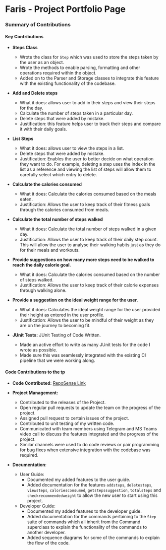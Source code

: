 # Faris - Project Portfolio Page


### Summary of Contributions

#### Key Contributions


* **Steps Class**
    - Wrote the class for `Step` which was used to store the steps taken by the user as an object.
    - Wrote the methods to enable parsing, formatting and other operations required within the object.
    - Added on to the Parser and Storage classes to integrate this feature with the existing functionality of the codebase.


* **Add and Delete steps**  
    - What it does: allows user to add in their steps and view their steps for the day.
    - Calculate the number of steps taken in a particular day.
    - Delete steps that were added by mistake.
    - Justification: this feature helps user to track their steps and compare it with their daily goals.


* **List Steps**  
    - What it does: allows user to view the steps in a list. 
    - Delete steps that were added by mistake.
    - Justification: Enables the user to better decide on what operation they want to do. For example, deleting a step uses the index in the list as a reference and viewing the list of steps will allow them to carefully select which entry to delete.


* **Calculate the calories consumed** 
    - What it does: Calculate the calories consumed based on the meals eaten.
    - Justification: Allows the user to keep track of their fitness goals through the calories consumed from meals.


* **Calculate the total number of steps walked**
  - What it does: Calculate the total number of steps walked in a given day.
  - Justification: Allows the user to keep track of their daily step count. This will allow the user to analyse their walking habits just as they do for their meals and workouts.


* **Provide suggestions on how many more steps need to be walked to reach the daily calorie goal.** 
    - What it does: Calculate the calories consumed based on the number of steps walked.
    - Justification: Allows the user to keep track of their calorie expenses through walking alone.


* **Provide a suggestion on the ideal weight range for the user.** 
  - What it does: Calculates the ideal weight range for the user provided their height as entered in the user profile.
  - Justification: Allows the user to be mindful of their weight as they are on the journey to becoming fit.
  

* **JUnit Tests:** JUnit Testing of Code Written.
    - Made an active effort to write as many JUnit tests for the code I wrote as possible.
    - Made sure this was seamlessly integrated with the existing CI pipeline that we were working along.


  
#### Code Contributions to the tp
* **Code Contributed:** [RepoSense Link](https://nus-cs2113-ay2324s1.github.io/tp-dashboard/?search=&sort=groupTitle&sortWithin=title&timeframe=commit&mergegroup=&groupSelect=groupByRepos&breakdown=true&checkedFileTypes=docs~functional-code~test-code&since=2023-09-22&tabOpen=true&tabType=authorship&tabAuthor=farissirraj&tabRepo=AY2324S1-CS2113-W12-4%2Ftp%5Bmaster%5D&authorshipIsMergeGroup=false&authorshipFileTypes=docs~functional-code~test-code&authorshipIsBinaryFileTypeChecked=false&authorshipIsIgnoredFilesChecked=false)


* **Project Management:**
    - Contributed to the releases of the Project.
    - Open regular pull requests to update the team on the progress of the project.
    - Assigned pull request to certain issues of the project.
    - Contributed to unit testing of my written code.
    - Communicated with team members using Telegram and MS Teams video call to discuss the features integrated and the progress of the project.
    - Similar channels were used to do code reviews or pair programming for bug fixes when extensive integration with the codebase was required.


* **Documentation:**
    - User Guide:
        - Documented my added features to the user guide.
        - Added documentation for the features `addsteps`, `deletesteps`, `viewsteps`, `caloriesconsumed`, `getstepssuggestion`, `totalsteps` and `checkrecommendedweight` to allow the new user to start using this project.
    - Developer Guide:
        - Documented my added features to the developer guide.
        - Added documentation for the commands pertaining to the `Step` suite of commands which all inherit from the Command superclass to explain the functionality of the commands to another developer.
        - Added sequence diagrams for some of the commands to explain the flow of the code.
